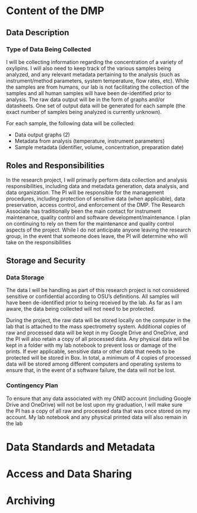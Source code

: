 # Content of the DMP

## Data Description
### Type of Data Being Collected
I will be collecting information regarding the concentration of a variety of oxylipins. I will also need to keep track
of the various samples being analyzed, and any relevant metadata pertaining to the analysis (such as
instrument/method parameters, system temperature, flow rates, etc). While the samples are from
humans, our lab is not facilitating the collection of the samples and all human samples will have been
de-identified prior to analysis. The raw data output will be in the form of graphs and/or datasheets.
One set of output data will be generated for each sample (the exact number of samples being analyzed is currently unknown).

For each sample, the following data will be collected:
* Data output graphs (2)
* Metadata from analysis (temperature, instrument parameters)
* Sample metadata (identifier, volume, concentration, preparation date)

## Roles and Responsibilities
In the research project, I will primarily perform data collection and analysis responsibilities, 
including data and metadata generation, data analysis, and data organization. The PI will be 
responsible for the management procedures, including protection of sensitive data (when 
applicable), data preservation, access control, and enforcement of the DMP. The Research 
Associate has traditionally been the main contact for instrument maintenance, quality control and 
software development/maintenance. I plan on continuing to rely on them for the maintenance and 
quality control aspects of the project. While I do not anticipate anyone leaving the research 
group, in the event that someone does leave, the PI will determine who will take on the 
responsibilities

## Storage and Security
### Data Storage
The data I will be handling as part of this research project is not considered sensitive or 
confidential according to OSU’s definitions. All samples will have been de-identified prior to 
being received by the lab. As far as I am aware, the data being collected will not need to be 
protected.

During the project, the raw data will be stored locally on the computer in the lab that is 
attached to the mass spectrometry system. Additional copies of raw and processed data will be 
kept in my Google Drive and OneDrive, and the PI will also retain a copy of all processed data.
Any physical data will be kept in a folder with my lab notebook to prevent loss or damage of the 
prints. If ever applicable, sensitive data or other data that needs to be protected will be stored in 
Box. In total, a minimum of 4 copies of processed data will be stored among different computers 
and operating systems to ensure that, in the event of a software failure, the data will not be lost. 
    
### Contingency Plan
To ensure that any data associated with my ONID account (including Google Drive and 
OneDrive) will not be lost upon my graduation, I will make sure the PI has a copy of all raw and 
processed data that was once stored on my account. My lab notebook and any physical printed 
data will also remain in the lab

# Data Standards and Metadata
# Access and Data Sharing
# Archiving
